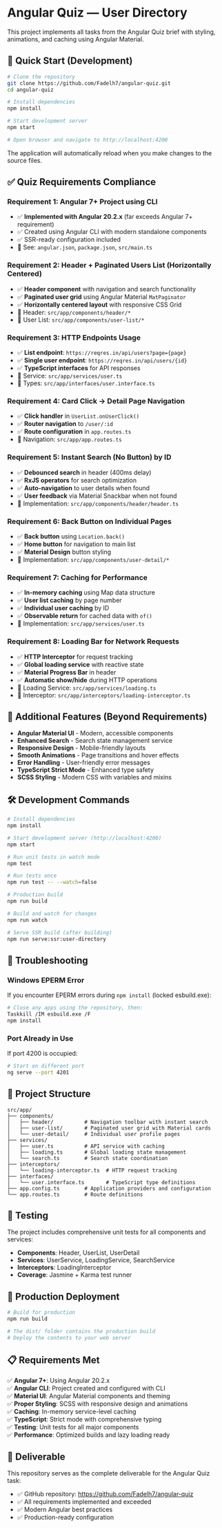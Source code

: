 # Angular Quiz — User Directory

This project implements all tasks from the Angular Quiz brief with styling, animations, and caching using Angular Material.

## 🚀 Quick Start (Development)

```bash
# Clone the repository
git clone https://github.com/Fadelh7/angular-quiz.git
cd angular-quiz

# Install dependencies
npm install

# Start development server
npm start

# Open browser and navigate to http://localhost:4200
```

The application will automatically reload when you make changes to the source files.

## ✅ Quiz Requirements Compliance

### **Requirement 1: Angular 7+ Project using CLI**
- ✅ **Implemented with Angular 20.2.x** (far exceeds Angular 7+ requirement)
- ✅ Created using Angular CLI with modern standalone components
- ✅ SSR-ready configuration included
- 📁 See: `angular.json`, `package.json`, `src/main.ts`

### **Requirement 2: Header + Paginated Users List (Horizontally Centered)**
- ✅ **Header component** with navigation and search functionality
- ✅ **Paginated user grid** using Angular Material `MatPaginator`
- ✅ **Horizontally centered layout** with responsive CSS Grid
- 📁 Header: `src/app/components/header/*`
- 📁 User List: `src/app/components/user-list/*`

### **Requirement 3: HTTP Endpoints Usage**
- ✅ **List endpoint**: `https://reqres.in/api/users?page={page}`
- ✅ **Single user endpoint**: `https://reqres.in/api/users/{id}`
- ✅ **TypeScript interfaces** for API responses
- 📁 Service: `src/app/services/user.ts`
- 📁 Types: `src/app/interfaces/user.interface.ts`

### **Requirement 4: Card Click → Detail Page Navigation**
- ✅ **Click handler** in `UserList.onUserClick()`
- ✅ **Router navigation** to `/user/:id`
- ✅ **Route configuration** in `app.routes.ts`
- 📁 Navigation: `src/app/app.routes.ts`

### **Requirement 5: Instant Search (No Button) by ID**
- ✅ **Debounced search** in header (400ms delay)
- ✅ **RxJS operators** for search optimization
- ✅ **Auto-navigation** to user details when found
- ✅ **User feedback** via Material Snackbar when not found
- 📁 Implementation: `src/app/components/header/header.ts`

### **Requirement 6: Back Button on Individual Pages**
- ✅ **Back button** using `Location.back()`
- ✅ **Home button** for navigation to main list
- ✅ **Material Design** button styling
- 📁 Implementation: `src/app/components/user-detail/*`

### **Requirement 7: Caching for Performance**
- ✅ **In-memory caching** using Map data structure
- ✅ **User list caching** by page number
- ✅ **Individual user caching** by ID
- ✅ **Observable return** for cached data with `of()`
- 📁 Implementation: `src/app/services/user.ts`

### **Requirement 8: Loading Bar for Network Requests**
- ✅ **HTTP Interceptor** for request tracking
- ✅ **Global loading service** with reactive state
- ✅ **Material Progress Bar** in header
- ✅ **Automatic show/hide** during HTTP operations
- 📁 Loading Service: `src/app/services/loading.ts`
- 📁 Interceptor: `src/app/interceptors/loading-interceptor.ts`

## 🎨 Additional Features (Beyond Requirements)

- **Angular Material UI** - Modern, accessible components
- **Enhanced Search** - Search state management service
- **Responsive Design** - Mobile-friendly layouts
- **Smooth Animations** - Page transitions and hover effects
- **Error Handling** - User-friendly error messages
- **TypeScript Strict Mode** - Enhanced type safety
- **SCSS Styling** - Modern CSS with variables and mixins

## 🛠 Development Commands

```bash
# Install dependencies
npm install

# Start development server (http://localhost:4200)
npm start

# Run unit tests in watch mode
npm test

# Run tests once
npm run test -- --watch=false

# Production build
npm run build

# Build and watch for changes
npm run watch

# Serve SSR build (after building)
npm run serve:ssr:user-directory
```

## 🐛 Troubleshooting

### Windows EPERM Error
If you encounter EPERM errors during `npm install` (locked esbuild.exe):

```bash
# Close any apps using the repository, then:
Taskkill /IM esbuild.exe /F
npm install
```

### Port Already in Use
If port 4200 is occupied:

```bash
# Start on different port
ng serve --port 4201
```

## 📁 Project Structure

```
src/app/
├── components/
│   ├── header/          # Navigation toolbar with instant search
│   ├── user-list/       # Paginated user grid with Material cards
│   └── user-detail/     # Individual user profile pages
├── services/
│   ├── user.ts          # API service with caching
│   ├── loading.ts       # Global loading state management
│   └── search.ts        # Search state coordination
├── interceptors/
│   └── loading-interceptor.ts  # HTTP request tracking
├── interfaces/
│   └── user.interface.ts       # TypeScript type definitions
├── app.config.ts        # Application providers and configuration
└── app.routes.ts        # Route definitions
```

## 🧪 Testing

The project includes comprehensive unit tests for all components and services:

- **Components**: Header, UserList, UserDetail
- **Services**: UserService, LoadingService, SearchService  
- **Interceptors**: LoadingInterceptor
- **Coverage**: Jasmine + Karma test runner

## 🚀 Production Deployment

```bash
# Build for production
npm run build

# The dist/ folder contains the production build
# Deploy the contents to your web server
```

## 📋 Requirements Met

✅ **Angular 7+**: Using Angular 20.2.x  
✅ **Angular CLI**: Project created and configured with CLI  
✅ **Material UI**: Angular Material components and theming  
✅ **Proper Styling**: SCSS with responsive design and animations  
✅ **Caching**: In-memory service-level caching  
✅ **TypeScript**: Strict mode with comprehensive typing  
✅ **Testing**: Unit tests for all major components  
✅ **Performance**: Optimized builds and lazy loading ready  

## 📝 Deliverable

This repository serves as the complete deliverable for the Angular Quiz task:
- ✅ GitHub repository: https://github.com/Fadelh7/angular-quiz
- ✅ All requirements implemented and exceeded
- ✅ Modern Angular best practices
- ✅ Production-ready configuration
